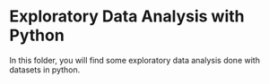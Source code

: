 # Exploratory Data Analysis with Python

In this folder, you will find some exploratory data analysis done with datasets in python.
